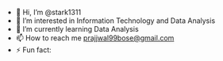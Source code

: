 - 👋 Hi, I’m @stark1311
- 👀 I’m interested in Information Technology and Data Analysis
- 🌱 I’m currently learning Data Analysis
- 📫 How to reach me [prajjwal99bose@gmail.com](mailto:prajjwal99bose@gmail.com)
- ⚡ Fun fact: 

<!---
stark1311/stark1311 is a ✨ special ✨ repository because its `README.md` (this file) appears on your GitHub profile.
You can click the Preview link to take a look at your changes.
--->
